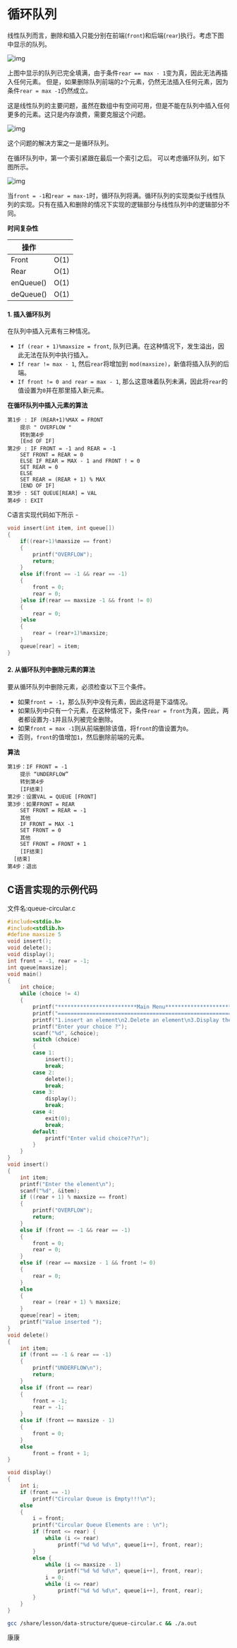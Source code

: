 # 循环队列

线性队列而言，删除和插入只能分别在前端(`front`)和后端(`rear`)执行。考虑下图中显示的队列。

![img](./images/queue-circular.png)

上图中显示的队列已完全填满，由于条件`rear == max - 1`变为真，因此无法再插入任何元素。
但是，如果删除队列前端的`2`个元素，仍然无法插入任何元素，因为条件`rear = max -1`仍然成立。

这是线性队列的主要问题，虽然在数组中有空间可用，但是不能在队列中插入任何更多的元素。这只是内存浪费，需要克服这个问题。

![img](./images/queue-circular2.png)

这个问题的解决方案之一是循环队列。

在循环队列中，第一个索引紧跟在最后一个索引之后。 可以考虑循环队列，如下图所示。

![img](./images\queue-circular3.png)

当`front = -1`和`rear = max-1`时，循环队列将满。循环队列的实现类似于线性队列的实现。只有在插入和删除的情况下实现的逻辑部分与线性队列中的逻辑部分不同。

**时间复杂性** 

| 操作      |      |
| --------- | ---- |
| Front     | O(1) |
| Rear      | O(1) |
| enQueue() | O(1) |
| deQueue() | O(1) |

#### 1. 插入循环队列

在队列中插入元素有三种情况。

- `If (rear + 1)%maxsize = front`, 队列已满。在这种情况下，发生溢出，因此无法在队列中执行插入。
- `If rear != max - 1`, 然后`rear`将增加到 `mod(maxsize)`，新值将插入队列的后端。
- `If front != 0 and rear = max - 1`, 那么这意味着队列未满，因此将`rear`的值设置为`0`并在那里插入新元素。

**在循环队列中插入元素的算法**

```
第1步 : IF (REAR+1)%MAX = FRONT
    提示 " OVERFLOW "
    转到第4步
    [End OF IF]
第2步 : IF FRONT = -1 and REAR = -1
    SET FRONT = REAR = 0
    ELSE IF REAR = MAX - 1 and FRONT ! = 0
    SET REAR = 0
    ELSE
    SET REAR = (REAR + 1) % MAX
    [END OF IF]
第3步 : SET QUEUE[REAR] = VAL
第4步 : EXIT
```

C语言实现代码如下所示 - 

```c
void insert(int item, int queue[])  
{  
    if((rear+1)%maxsize == front)  
    {  
        printf("OVERFLOW");  
        return;  
    }  
    else if(front == -1 && rear == -1)  
    {  
        front = 0;  
        rear = 0;  
    }else if(rear == maxsize -1 && front != 0)   
    {  
        rear = 0;  
    }else   
    {  
        rear = (rear+1)%maxsize;  
    }  
    queue[rear] = item;  
}
```

#### 2. 从循环队列中删除元素的算法

要从循环队列中删除元素，必须检查以下三个条件。

- 如果`front = -1`，那么队列中没有元素，因此这将是下溢情况。
- 如果队列中只有一个元素，在这种情况下，条件`rear = front`为真，因此，两者都设置为`-1`并且队列被完全删除。
- 如果`front = max -1`则从前端删除该值，将`front`的值设置为`0`。
- 否则，`front`的值增加`1`，然后删除前端的元素。

**算法**

```
第1步：IF FRONT = -1
    提示 “UNDERFLOW”
    转到第4步
    [IF结束]
第2步：设置VAL = QUEUE [FRONT]
第3步：如果FRONT = REAR
    SET FRONT = REAR = -1
    其他
    IF FRONT = MAX -1
    SET FRONT = 0
    其他
    SET FRONT = FRONT + 1
    [IF结束]
  [结束]
第4步：退出
```



## C语言实现的示例代码

文件名:queue-circular.c

```c
#include<stdio.h>   
#include<stdlib.h>  
#define maxsize 5  
void insert();
void delete();
void display();
int front = -1, rear = -1;
int queue[maxsize];
void main()
{
    int choice;
    while (choice != 4)
    {
        printf("*************************Main Menu*****************************\n");
        printf("=================================================================\n");
        printf("1.insert an element\n2.Delete an element\n3.Display the queue\n4.Exit\n");
        printf("Enter your choice ?");
        scanf("%d", &choice);
        switch (choice)
        {
        case 1:
            insert();
            break;
        case 2:
            delete();
            break;
        case 3:
            display();
            break;
        case 4:
            exit(0);
            break;
        default:
            printf("Enter valid choice??\n");
        }
    }
}
void insert()
{
    int item;
    printf("Enter the element\n");
    scanf("%d", &item);
    if ((rear + 1) % maxsize == front)
    {
        printf("OVERFLOW");
        return;
    }
    else if (front == -1 && rear == -1)
    {
        front = 0;
        rear = 0;
    }
    else if (rear == maxsize - 1 && front != 0)
    {
        rear = 0;
    }
    else
    {
        rear = (rear + 1) % maxsize;
    }
    queue[rear] = item;
    printf("Value inserted ");
}
void delete()
{
    int item;
    if (front == -1 & rear == -1)
    {
        printf("UNDERFLOW\n");
        return;
    }
    else if (front == rear)
    {
        front = -1;
        rear = -1;
    }
    else if (front == maxsize - 1)
    {
        front = 0;
    }
    else
        front = front + 1;
}

void display()
{
    int i;
    if (front == -1)
        printf("Circular Queue is Empty!!!\n");
    else
    {
        i = front;
        printf("Circular Queue Elements are : \n");
        if (front <= rear) {
            while (i <= rear)
                printf("%d %d %d\n", queue[i++], front, rear);
        }
        else {
            while (i <= maxsize - 1)
                printf("%d %d %d\n", queue[i++], front, rear);
            i = 0;
            while (i <= rear)
                printf("%d %d %d\n", queue[i++], front, rear);
        }
    }
}
```

```bash
gcc /share/lesson/data-structure/queue-circular.c && ./a.out
```

康康